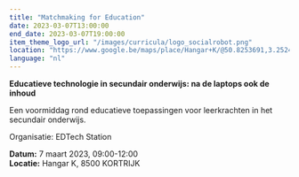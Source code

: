 ```yaml
---
title: "Matchmaking for Education"
date: 2023-03-07T13:00:00
end_date: 2023-03-07T19:00:00
item_theme_logo_url: "/images/curricula/logo_socialrobot.png"
location: "https://www.google.be/maps/place/Hangar+K/@50.8253691,3.2524409,17z/data=!3m1!4b1!4m6!3m5!1s0x47c33ae8a0a97427:0xa77980e78bba9bb!8m2!3d50.8253657!4d3.2546296!16s%2Fg%2F11f3vj50ls"
language: "nl"
---
```

**Educatieve technologie in secundair onderwijs: na de laptops ook de inhoud**

Een voormiddag rond educatieve toepassingen voor leerkrachten in het secundair onderwijs.

Organisatie: EDTech Station

**Datum:** 7 maart 2023, 09:00-12:00<br>
**Locatie:**  Hangar K, 8500 KORTRIJK


